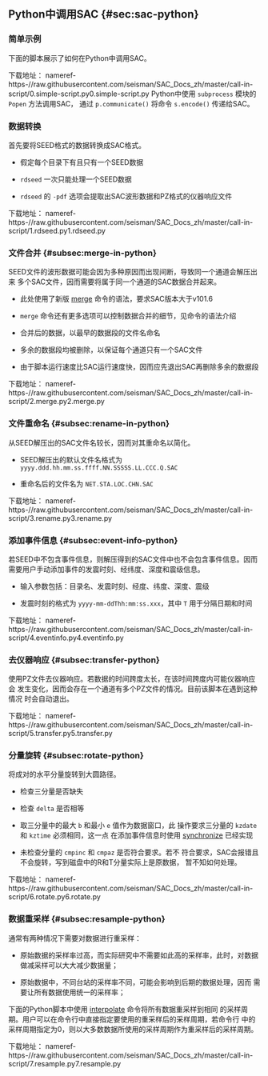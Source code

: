 ## Python中调用SAC {#sec:sac-python}

### 简单示例

下面的脚本展示了如何在Python中调用SAC。

下载地址：
nameref-https-//raw.githubusercontent.com/seisman/SAC\_Docs\_zh/master/call-in-script/0.simple-script.py<span>0.simple-script.py</span>
Python中使用 `subprocess` 模块的 `Popen` 方法调用SAC， 通过
`p.communicate()` 将命令 `s.encode()` 传递给SAC。

### 数据转换

首先要将SEED格式的数据转换成SAC格式。

-   假定每个目录下有且只有一个SEED数据

-   `rdseed` 一次只能处理一个SEED数据

-   `rdseed` 的 `-pdf` 选项会提取出SAC波形数据和PZ格式的仪器响应文件

下载地址：
nameref-https-//raw.githubusercontent.com/seisman/SAC\_Docs\_zh/master/call-in-script/1.rdseed.py<span>1.rdseed.py</span>

### 文件合并 {#subsec:merge-in-python}

SEED文件的波形数据可能会因为多种原因而出现间断，导致同一个通道会解压出来
多个SAC文件，因而需要将属于同一个通道的SAC数据合并起来。

-   此处使用了新版 [merge](/commands/merge.html)
    命令的语法，要求SAC版本大于v101.6

-   `merge` 命令还有更多选项可以控制数据合并的细节，见命令的语法介绍

-   合并后的数据，以最早的数据段的文件名命名

-   多余的数据段均被删除，以保证每个通道只有一个SAC文件

-   由于脚本运行速度比SAC运行速度快，因而应先退出SAC再删除多余的数据段

下载地址：
nameref-https-//raw.githubusercontent.com/seisman/SAC\_Docs\_zh/master/call-in-script/2.merge.py<span>2.merge.py</span>

### 文件重命名 {#subsec:rename-in-python}

从SEED解压出的SAC文件名较长，因而对其重命名以简化。

-   SEED解压出的默认文件名格式为
    `yyyy.ddd.hh.mm.ss.ffff.NN.SSSSS.LL.CCC.Q.SAC`

-   重命名后的文件名为 `NET.STA.LOC.CHN.SAC`

下载地址：
nameref-https-//raw.githubusercontent.com/seisman/SAC\_Docs\_zh/master/call-in-script/3.rename.py<span>3.rename.py</span>

### 添加事件信息 {#subsec:event-info-python}

若SEED中不包含事件信息，则解压得到的SAC文件中也不会包含事件信息。因而
需要用户手动添加事件的发震时刻、经纬度、深度和震级信息。

-   输入参数包括：目录名、发震时刻、经度、纬度、深度、震级

-   发震时刻的格式为 `yyyy-mm-ddThh:mm:ss.xxx`，其中 `T`
    用于分隔日期和时间

下载地址：
nameref-https-//raw.githubusercontent.com/seisman/SAC\_Docs\_zh/master/call-in-script/4.eventinfo.py<span>4.eventinfo.py</span>

### 去仪器响应 {#subsec:transfer-python}

使用PZ文件去仪器响应。若数据的时间跨度太长，在该时间跨度内可能仪器响应会
发生变化，因而会存在一个通道有多个PZ文件的情况。目前该脚本在遇到这种情况
时会自动退出。

下载地址：
nameref-https-//raw.githubusercontent.com/seisman/SAC\_Docs\_zh/master/call-in-script/5.transfer.py<span>5.transfer.py</span>

### 分量旋转 {#subsec:rotate-python}

将成对的水平分量旋转到大圆路径。

-   检查三分量是否缺失

-   检查 `delta` 是否相等

-   取三分量中的最大 `b` 和最小 `e` 值作为数据窗口，此 操作要求三分量的
    `kzdate` 和 `kztime` 必须相同，这一点 在添加事件信息时使用
    [synchronize](/commands/synchronize.html) 已经实现

-   未检查分量的 `cmpinc` 和 `cmpaz` 是否符合要求。若不
    符合要求，SAC会报错且不会旋转，写到磁盘中的R和T分量实际上是原数据，
    暂不知如何处理。

下载地址：
nameref-https-//raw.githubusercontent.com/seisman/SAC\_Docs\_zh/master/call-in-script/6.rotate.py<span>6.rotate.py</span>

### 数据重采样 {#subsec:resample-python}

通常有两种情况下需要对数据进行重采样：

-   原始数据的采样率过高，而实际研究中不需要如此高的采样率，此时，对数据
    做减采样可以大大减少数据量；

-   原始数据中，不同台站的采样率不同，可能会影响到后期的数据处理，因而
    需要让所有数据使用统一的采样率；

下面的Python脚本中使用 [interpolate](/commands/interpolate.html)
命令将所有数据重采样到相同
的采样周期。用户可以在命令行中直接指定要使用的重采样后的采样周期，若命令行
中的采样周期指定为0，则以大多数数据所使用的采样周期作为重采样后的采样周期。

下载地址：
nameref-https-//raw.githubusercontent.com/seisman/SAC\_Docs\_zh/master/call-in-script/7.resample.py<span>7.resample.py</span>
